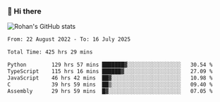 ### 👋 Hi there 

<!--
**rohznmdev/rohznmdev** is a ✨ _special_ ✨ repository because its `README.md` (this file) appears on your GitHub profile.

Here are some ideas to get you started:

- 🔭 I’m currently working on ...
- 🌱 I’m currently learning Ruby and Ruby on Rails
- 👯 I’m looking to collaborate on ...
- 🤔 I’m looking for help with ...
- 💬 Ask me about ...
- 📫 How to reach me: ...
- 😄 Pronouns: ...
- ⚡ Fun fact: ...
-->
![Rohan's GitHub stats](https://github-readme-stats.vercel.app/api?username=rohznmdev&theme=dark&show_icons=true)

<!--START_SECTION:waka-->

```txt
From: 22 August 2022 - To: 16 July 2025

Total Time: 425 hrs 29 mins

Python        129 hrs 57 mins ███████▓░░░░░░░░░░░░░░░░░   30.54 %
TypeScript    115 hrs 16 mins ██████▓░░░░░░░░░░░░░░░░░░   27.09 %
JavaScript    46 hrs 42 mins  ██▓░░░░░░░░░░░░░░░░░░░░░░   10.98 %
C             39 hrs 59 mins  ██▒░░░░░░░░░░░░░░░░░░░░░░   09.40 %
Assembly      29 hrs 59 mins  █▓░░░░░░░░░░░░░░░░░░░░░░░   07.05 %
```

<!--END_SECTION:waka-->
